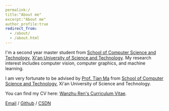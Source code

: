 ```yaml
---
permalink:/
title:"About me"
excerpt:"About me"
author_profile:true
redirect_from:
  - /about/
  - /about.html
---
```


I'm a second year master student from [School of Computer Science and Technology](https://jsjxy.xust.edu.cn/), [Xi'an University of Science and Technology](https://www.xust.edu.cn/). My research interest includes computer vision, computer graphics, and machine learning.

I am very fortunate to be advised by [Prof. Tian Ma](https://jsjxy.xust.edu.cn/info/1103/1844.htm) from [School of Computer Science and Technology](https://jsjxy.xust.edu.cn/), Xi'an University of Science and Technology. 

You can find my CV here: [Wanzhu Ren's Curriculum Vitae](https://github.com/RCc0811/RWZXUST.github.io/blob/master/assets/Curriculum_Vitae.pdf).

[Email](mailto:23208223047@stu.xust.edu.cn) / [Github](https://github.com/RCc0811/RWZXUST.github.io) / [CSDN](https://blog.csdn.net/m0_62880404?spm=1000.2115.3001.5343)

